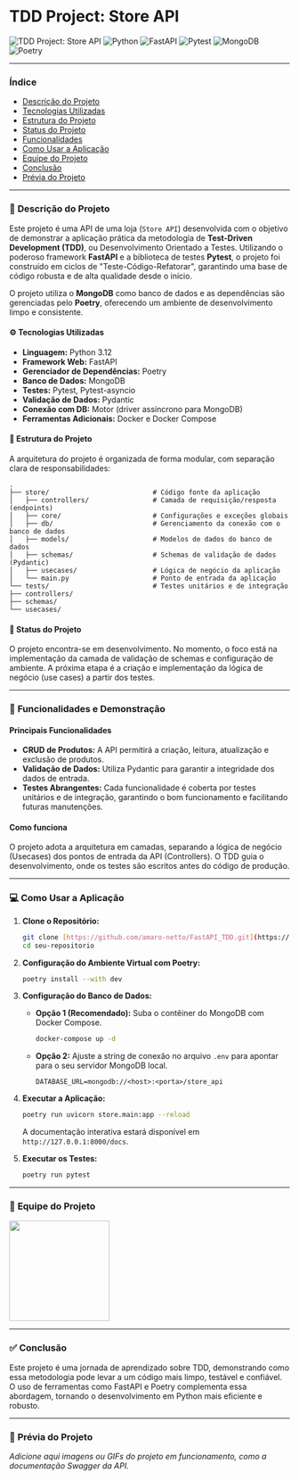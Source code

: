 # TDD Project: Store API

![TDD Project: Store API](https://img.shields.io/badge/Project-Store_API-be3c18?style=for-the-badge&logo=fastapi&logoColor=white)
![Python](https://img.shields.io/badge/Python-3.12-be3c18?style=for-the-badge&logo=python&logoColor=white)
![FastAPI](https://img.shields.io/badge/FastAPI-0.104.1-be3c18?style=for-the-badge&logo=fastapi&logoColor=white)
![Pytest](https://img.shields.io/badge/Pytest-7.4.3-be3c18?style=for-the-badge&logo=pytest&logoColor=white)
![MongoDB](https://img.shields.io/badge/MongoDB-3.3.1-be3c18?style=for-the-badge&logo=mongodb&logoColor=white)
![Poetry](https://img.shields.io/badge/Poetry-1.6.1-be3c18?style=for-the-badge&logo=poetry&logoColor=white)

---

### **Índice**
* [Descrição do Projeto](#-descrição-do-projeto)
* [Tecnologias Utilizadas](#-tecnologias-utilizadas)
* [Estrutura do Projeto](#-estrutura-do-projeto)
* [Status do Projeto](#-status-do-projeto)
* [Funcionalidades](#-funcionalidades-e-demonstração)
* [Como Usar a Aplicação](#-como-usar-a-aplicação)
* [Equipe do Projeto](#-equipe-do-projeto)
* [Conclusão](#-conclusão)
* [Prévia do Projeto](#-prévia-do-projeto)

---

### 📝 **Descrição do Projeto**

Este projeto é uma API de uma loja (`Store API`) desenvolvida com o objetivo de demonstrar a aplicação prática da metodologia de **Test-Driven Development (TDD)**, ou Desenvolvimento Orientado a Testes. Utilizando o poderoso framework **FastAPI** e a biblioteca de testes **Pytest**, o projeto foi construído em ciclos de "Teste-Código-Refatorar", garantindo uma base de código robusta e de alta qualidade desde o início.

O projeto utiliza o **MongoDB** como banco de dados e as dependências são gerenciadas pelo **Poetry**, oferecendo um ambiente de desenvolvimento limpo e consistente.

#### ⚙️ **Tecnologias Utilizadas**

* **Linguagem:** Python 3.12
* **Framework Web:** FastAPI
* **Gerenciador de Dependências:** Poetry
* **Banco de Dados:** MongoDB
* **Testes:** Pytest, Pytest-asyncio
* **Validação de Dados:** Pydantic
* **Conexão com DB:** Motor (driver assíncrono para MongoDB)
* **Ferramentas Adicionais:** Docker e Docker Compose

#### 📁 **Estrutura do Projeto**

A arquitetura do projeto é organizada de forma modular, com separação clara de responsabilidades:

```
.
├── store/                          # Código fonte da aplicação
│   ├── controllers/                # Camada de requisição/resposta (endpoints)
│   ├── core/                       # Configurações e exceções globais
│   ├── db/                         # Gerenciamento da conexão com o banco de dados
│   ├── models/                     # Modelos de dados do banco de dados
│   ├── schemas/                    # Schemas de validação de dados (Pydantic)
│   ├── usecases/                   # Lógica de negócio da aplicação
│   └── main.py                     # Ponto de entrada da aplicação
└── tests/                          # Testes unitários e de integração
├── controllers/
├── schemas/
└── usecases/
```

#### 🚦 **Status do Projeto**

O projeto encontra-se em desenvolvimento. No momento, o foco está na implementação da camada de validação de schemas e configuração de ambiente. A próxima etapa é a criação e implementação da lógica de negócio (use cases) a partir dos testes.

---

### 🚀 **Funcionalidades e Demonstração**

#### **Principais Funcionalidades**

* **CRUD de Produtos:** A API permitirá a criação, leitura, atualização e exclusão de produtos.
* **Validação de Dados:** Utiliza Pydantic para garantir a integridade dos dados de entrada.
* **Testes Abrangentes:** Cada funcionalidade é coberta por testes unitários e de integração, garantindo o bom funcionamento e facilitando futuras manutenções.

#### **Como funciona**

O projeto adota a arquitetura em camadas, separando a lógica de negócio (Usecases) dos pontos de entrada da API (Controllers). O TDD guia o desenvolvimento, onde os testes são escritos antes do código de produção.

---

### 💻 **Como Usar a Aplicação**

1.  **Clone o Repositório:**
    ```bash
    git clone [https://github.com/amaro-netto/FastAPI_TDD.git](https://github.com/amaro-netto/FastAPI_TDD.git)
    cd seu-repositorio
    ```

2.  **Configuração do Ambiente Virtual com Poetry:**
    ```bash
    poetry install --with dev
    ```

3.  **Configuração do Banco de Dados:**
    * **Opção 1 (Recomendado):** Suba o contêiner do MongoDB com Docker Compose.
        ```bash
        docker-compose up -d
        ```
    * **Opção 2:** Ajuste a string de conexão no arquivo `.env` para apontar para o seu servidor MongoDB local.
        ```
        DATABASE_URL=mongodb://<host>:<porta>/store_api
        ```

4.  **Executar a Aplicação:**
    ```bash
    poetry run uvicorn store.main:app --reload
    ```
    A documentação interativa estará disponível em `http://127.0.0.1:8000/docs`.

5.  **Executar os Testes:**
    ```bash
    poetry run pytest
    ```

---

### 👥 **Equipe do Projeto**

<a href="https://github.com/amaro-netto" title="Amaro Netto"><img width="180" src="https://github.com/user-attachments/assets/b7a3a1bf-304a-4974-b75f-1d620ad6ecf1"/></a>

---

### ✅ **Conclusão**

Este projeto é uma jornada de aprendizado sobre TDD, demonstrando como essa metodologia pode levar a um código mais limpo, testável e confiável. O uso de ferramentas como FastAPI e Poetry complementa essa abordagem, tornando o desenvolvimento em Python mais eficiente e robusto.

---

### 📸 **Prévia do Projeto**
*Adicione aqui imagens ou GIFs do projeto em funcionamento, como a documentação Swagger da API.*